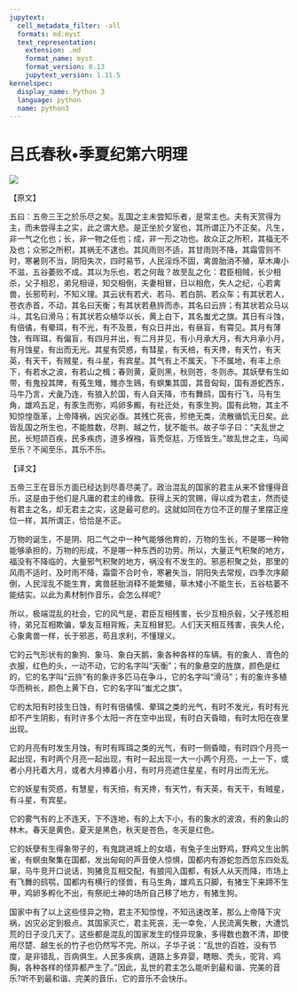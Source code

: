 ```yaml
---
jupytext:
  cell_metadata_filter: -all
  formats: md:myst
  text_representation:
    extension: .md
    format_name: myst
    format_version: 0.13
    jupytext_version: 1.11.5
kernelspec:
  display_name: Python 3
  language: python
  name: python3
---
```

# 吕氏春秋&#8226;季夏纪第六明理

![](image/cover.jpg)

【原文】

五曰：五帝三王之於乐尽之矣。乱国之主未尝知乐者，是常主也。夫有天赏得为主，而未尝得主之实，此之谓大悲。是正坐於夕室也，其所谓正乃不正矣。凡生，非一气之化也；长，非一物之任也；成，非一形之功也。故众正之所积，其福无不及也；众邪之所积，其祸无不逮也。其风雨则不适，其甘雨则不降，其霜雪则不时，寒暑则不当，阴阳失次，四时易节，人民淫烁不固，禽兽胎消不殖，草木庳小不滋，五谷萎败不成。其以为乐也，若之何哉？故至乱之化：君臣相贼，长少相杀，父子相忍，弟兄相诬，知交相倒，夫妻相冒，日以相危，失人之纪，心若禽兽，长邪苟利，不知义理。其云状有若犬、若马、若白鹄、若众车；有其状若人，苍衣赤首，不动，其名曰天衡；有其状若悬旍而赤，其名曰云旍；有其状若众马以斗，其名曰滑马；有其状若众植华以长，黄上白下，其名蚩尤之旗。其日有斗蚀，有倍僪，有晕珥，有不光，有不及景，有众日并出，有昼盲，有霄见。其月有薄蚀，有晖珥，有偏盲，有四月并出，有二月并见，有小月承大月，有大月承小月，有月蚀星，有出而无光。其星有荧惑，有彗星，有天棓，有天搀，有天竹，有天英，有天干，有贼星，有斗星，有宾星。其气有上不属天，下不属地，有丰上杀下，有若水之波，有若山之楫；春则黄，夏则黑，秋则苍，冬则赤。其妖孽有生如带，有鬼投其陴，有菟生雉，雉亦生鴳，有螟集其国，其音匈匈，国有游蛇西东，马牛乃言，犬彘乃连，有狼入於国，有人自天降，市有舞鸱，国有行飞，马有生角，雄鸡五足，有豕生而弥，鸡卵多毈，有社迁处，有豕生狗。国有此物，其主不知惊惶亟革，上帝降祸，凶灾必亟。其残亡死丧，殄绝无类，流散循饥无日矣。此皆乱国之所生也，不能胜数，尽荆、越之竹，犹不能书。故子华子曰：“夫乱世之民，长短颉百疾，民多疾疠，道多褓襁，盲秃伛尪，万怪皆生。”故乱世之主，乌闻至乐？不闻至乐，其乐不乐。

【译文】

五帝三王在音乐方面已经达到尽善尽美了。政治混乱的国家的君主从来不曾懂得音乐，这是由于他们是凡庸的君主的缘救。获得上天的赏赐，得以成为君主，然而徒有君主之名，却无君主之实，这是最可悲的。这就如同在方位不正的屋子里摆正座位一样，其所谓正，恰恰是不正。

万物的诞生，不是阴、阳二气之中一种气能够他育的，万物的生长，不是哪一种物能够承担的，万物的形成，不是哪一种东西的功劳。所以，大量正气积聚的地方，福没有不降临的，大量邪气积聚的地方，祸没有不发生的。邪恶积聚之处，那里的风雨不适时，及时雨不降，霜雷不合时令，寒暑失当，阴阳失去常规，四季次序颠倒，人民淫乱不能生育，禽兽胚胎消释不能繁殖，草木矮小不能生长，五谷枯萎不能结实。以此为素材制作音乐，会怎么样呢?

所以，极端混乱的社会，它的风气是，君臣互相残害，长少互相杀毂，父子残忍相待，弟兄互相欺骗，挚友互相背叛，夫互相冒犯。人们天天相互残害，丧失人伦，心象禽兽一样，长于邪恶，苟且求利，不懂理义。

它的云气形状有的象狗、象马、象白天鹅，象各种各样的车辆。有的象人．青色的衣服，红色的头，一动不动，它的名字叫“天衡”；有的象悬空的旌旗，颜色是红的，它的名字叫“云旍”有的象许多匹马在争斗，它的名字叫“滑马”；有的象许多植华而稍长，颜色上黄下白，它的名字叫“蚩尤之旗”。

它的太阳有时技生日蚀，有时有倍僪懦、晕珥之类的光气，有时不发光，有时有光却不产生阴影，有时许多个太阳一齐在空中出现，有时白天昏暗，有时太阳在夜里出现。

它的月亮有时发生月蚀，有时有晖珥之类的光气，有时一侧昏暗，有时四个月亮一起出现，有时两个月亮一起出现，有时一起出现一大一小两个月亮，一上一下，或者小月托着大月，或者大月捧着小月，有时月亮遮住星星，有时月出而无光。

它的妖星有荧惑，有慧星，有天掊，有天搀，有天竹，有天英，有天干，有贼星，有斗星，有宾星。

它的雾气有的上不连天，下不连地，有的上大下小，有的象水的波浪，有的象山的林木。春天是黄色，夏天是黑色，秋天是苍色，冬天是红色。

它的妖孽有生得象带子的，有鬼跳进城上的女墙，有兔子生出野鸡，野鸡又生出鹘雀，有螟虫聚集在国都，发出匈匈的声音使人惊惧，国都内有游蛇忽西忽东四处乱窜，马牛竞开口说话，狗猪竞互相交配，有狼闯入国都，有妖人从天而降，市场上有飞舞的鸱鹗，国都内有横行的怪兽，有马生角，雄鸡五只脚，有猪生下来蹄不生甲，鸡卵多孵化不出，有祭祀土神的场所自己移了地方，有猪生狗。

国家中有了以上这些怪异之物，君主不知惊惶，不知迅速改革，那么上帝降下灾祸，凶灾必定到极点。其国家灭亡，君主死丧，无一幸免，人民流离失散，大遭饥荒的日子没几天了。这些都是混乱的国家发生的怪异现象，多得数也数不清，即使用尽楚、越生长的竹子也仍然写不完。所以，子华子说：“乱世的百姓，没有节度，是非错乱，百病俱生。人民多疾病，道路上多弃婴，瞎眼、秃头，驼背、鸡胸，各种各样的怪异都产生了。”因此，乱世的君主怎么能听到最和谐、完美的音乐?听不到最和谐、完美的音乐，它的音乐不会快乐。



